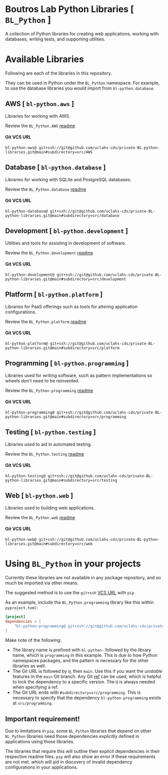 # Boutros Lab Python Libraries [ `BL_Python` ]

A collection of Python libraries for creating web applications, working with databases, writing tests, and supporting utilities.

# Available Libraries

Following are each of the libraries in this repository.

They can be used in Python under the `BL_Python` namespace. For example, to use the database libraries you would import from `bl-python.database`.

## AWS [ `bl-python.aws` ]
Libraries for working with AWS.

Review the `BL_Python.AWS` [readme](src/AWS/README.md)

#### Git VCS URL
`bl-python-aws@ git+ssh://git@github.com/uclahs-cds/private-BL-python-libraries.git@main#subdirectory=src/AWS`

## Database [ `bl-python.database` ]
Libraries for working with SQLite and PostgreSQL databases.

Review the `BL_Python.database` [readme](src/database/README.md)

#### Git VCS URL
`bl-python-database@ git+ssh://git@github.com/uclahs-cds/private-BL-python-libraries.git@main#subdirectory=src/database`

## Development [ `bl-python.development` ]
Utilities and tools for assisting in development of software.

Review the `BL_Python.development` [readme](src/development/README.md)

#### Git VCS URL
`bl-python-development@ git+ssh://git@github.com/uclahs-cds/private-BL-python-libraries.git@main#subdirectory=src/development`

## Platform [ `bl-python.platform` ]
Libraries for PaaS offerings such as tools for altering application configurations.

Review the `BL_Python.platform` [readme](src/platform/README.md)

#### Git VCS URL
`bl-python-platform@ git+ssh://git@github.com/uclahs-cds/private-BL-python-libraries.git@main#subdirectory=src/platform`

## Programming [ `bl-python.programming` ]
Libraries used for writing software, such as pattern implementations so wheels don't need to be reinvented.

Review the `BL_Python.programming` [readme](src/programming/README.md)

#### Git VCS URL
`bl-python-programming@ git+ssh://git@github.com/uclahs-cds/private-BL-python-libraries.git@main#subdirectory=src/programming`

## Testing [ `bl-python.testing` ]
Libraries used to aid in automated testing.

Review the `BL_Python.testing` [readme](src/testing/README.md)

#### Git VCS URL
`bl-python-testing@ git+ssh://git@github.com/uclahs-cds/private-BL-python-libraries.git@main#subdirectory=src/testing`

## Web [ `bl-python.web` ]
Libraries used to building web applications.

Review the `BL_Python.web` [readme](src/web/README.md)

#### Git VCS URL
`bl-python-web@ git+ssh://git@github.com/uclahs-cds/private-BL-python-libraries.git@main#subdirectory=src/web`

# Using `BL_Python` in your projects

Currently these libraries are not available in any package repository, and so much be imported via other means.

The suggested method is to use the `git+ssh` [VCS URL](https://pip.pypa.io/en/stable/topics/vcs-support/) with `pip`.

As an example, include the `BL_Python.programming` library like this within `pyproject.toml`:

```toml
[project]
dependencies = [
    "bl-python-programming@ git+ssh://git@github.com/uclahs-cds/private-BL-python-libraries.git@main#subdirectory=src/programming"
]
```

Make note of the following:
* The library name is prefixed with `bl-python-` followed by the library name, which is `programming` in this example. This is due to how Python namespaces packages, and the pattern is necessary for the other libraries as well.
* The Git URL is followed by `@`, then `main`. Use this if you want the _unstable_ features in the `main` Git branch. Any Git [ref](https://git-scm.com/book/en/v2/Git-Internals-Git-References) can be used, which is helpful to lock the dependency to a specific version. The `@` is always needed when specifying a ref.
* The Git URL ends with `#subdirectory=src/programming`. This is necessary to specify that the dependency `bl-python-programming` exists at `src/programming`.

## Important requirement!

Due to limitations in `pip`, some `BL_Python` libraries that depend on other `BL_Python` libraries need those dependencies explicitly defined in applications using those libraries.

The libraries that require this will outline their explicit dependencies in their respective readme files. `pip` will also show an error if these requirements are not met, which will aid in discovery of invalid dependency configurations in your applications.
